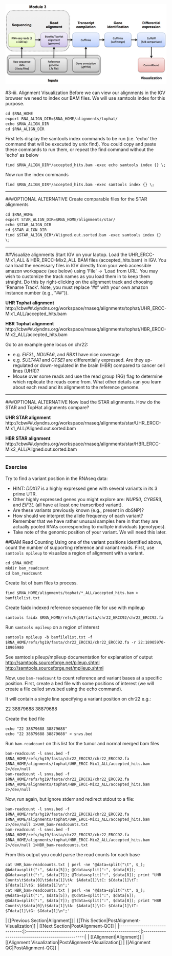 ![RNA-seq Flowchart - Module 3](Images/RNA-seq_Flowchart3.png)

#3-iii. Alignment Visualization
Before we can view our alignments in the IGV browser we need to index our BAM files.  We will use samtools index for this purpose.

	cd $RNA_HOME
	export RNA_ALIGN_DIR=$RNA_HOME/alignments/tophat/
	echo $RNA_ALIGN_DIR
	cd $RNA_ALIGN_DIR
	
First lets display the samtools index commands to be run (i.e. 'echo' the command that will be executed by unix find). You could copy and paste these commands to run them, or repeat the find command without the 'echo' as below

	find $RNA_ALIGN_DIR*/accepted_hits.bam -exec echo samtools index {} \;
	        
Now run the index commands

	find $RNA_ALIGN_DIR*/accepted_hits.bam -exec samtools index {} \;

---
###OPTIONAL ALTERNATIVE
Create comparable files for the STAR alignments

	cd $RNA_HOME
	export STAR_ALIGN_DIR=$RNA_HOME/alignments/star/
	echo $STAR_ALIGN_DIR
	cd $STAR_ALIGN_DIR
	find $STAR_ALIGN_DIR*/Aligned.out.sorted.bam -exec samtools index {} \;
---

##Visualize alignments
Start IGV on your laptop. Load the UHR_ERCC-Mix1_ALL & HBR_ERCC-Mix2_ALL BAM files (accepted_hits.bam) in IGV. You can load the necessary files in IGV directly from your web accessible amazon workspace (see below) using 'File' -> 'Load from URL'. You may wish to customize the track names as you load them in to keep them straight. Do this by right-clicking on the alignment track and choosing 'Rename Track'. Note, you must replace '##' with your own amazon instance number (e.g., "##")).

**UHR Tophat alignment**
http://cbw##.dyndns.org/workspace/rnaseq/alignments/tophat/UHR_ERCC-Mix1_ALL/accepted_hits.bam

**HBR Tophat alignment**
http://cbw##.dyndns.org/workspace/rnaseq/alignments/tophat/HBR_ERCC-Mix2_ALL/accepted_hits.bam

Go to an example gene locus on chr22:
- e.g. *EIF3L*, *NDUFA6*, and *RBX1* have nice coverage
- e.g. *SULT4A1* and *GTSE1* are differentially expressed. Are they up-regulated or down-regulated in the brain (HBR) compared to cancer cell lines (UHR)?
- Mouse over some reads and use the read group (RG) flag to determine which replicate the reads come from. What other details can you learn about each read and its alignment to the reference genome.

---
###OPTIONAL ALTERNATIVE
Now load the STAR alignments. How do the STAR and TopHat alignments compare?

**UHR STAR alignment**
http://cbw##.dyndns.org/workspace/rnaseq/alignments/star/UHR_ERCC-Mix1_ALL/Aligned.out.sorted.bam

**HBR STAR alignment**
http://cbw##.dyndns.org/workspace/rnaseq/alignments/star/HBR_ERCC-Mix2_ALL/Aligned.out.sorted.bam

---

### Exercise
Try to find a variant position in the RNAseq data:  
- HINT: *DDX17* is a highly expressed gene with several variants in its 3 prime UTR.  
- Other highly expressed genes you might explore are: *NUP50*, *CYB5R3*, and *EIF3L* (all have at least one transcribed variant).  
- Are these variants previously known (e.g., present in dbSNP)?    
- How should we interpret the allele frequency of each variant?  Remember that we have rather unusual samples here in that they are actually pooled RNAs corresponding to multiple individuals (genotypes).
- Take note of the genomic position of your variant. We will need this later.  
	
##BAM Read Counting
Using one of the variant positions identified above, count the number of supporting reference and variant reads. 
First, use `samtools mpileup` to visualize a region of alignment with a variant.

	cd $RNA_HOME
	mkdir bam_readcount
	cd bam_readcount
	
Create list of bam files to process.

	find $RNA_HOME/alignments/tophat/*_ALL/accepted_hits.bam > bamfilelist.txt
	
Create faidx indexed reference sequence file for use with mpileup

	samtools faidx $RNA_HOME/refs/hg19/fasta/chr22_ERCC92/chr22_ERCC92.fa
	
Run `samtools mpileup` on a region of interest

	samtools mpileup -b bamfilelist.txt -f $RNA_HOME/refs/hg19/fasta/chr22_ERCC92/chr22_ERCC92.fa -r 22:18905970-18905980
	
See samtools pileup/mpileup documentation for explanation of output
 http://samtools.sourceforge.net/pileup.shtml
 http://samtools.sourceforge.net/mpileup.shtml
	
Now, use `bam-readcount` to count reference and variant bases at a specific position. 
First, create a bed file with some positions of interest (we will create a file called snvs.bed using the echo command). 

It will contain a single line specifying a variant position on chr22 e.g.:

22	38879688	38879688
	
Create the bed file

	echo "22 38879688 38879688"
	echo "22 38879688 38879688" > snvs.bed
	
Run `bam-readcount` on this list for the tumor and normal merged bam files

	bam-readcount -l snvs.bed -f $RNA_HOME/refs/hg19/fasta/chr22_ERCC92/chr22_ERCC92.fa $RNA_HOME/alignments/tophat/UHR_ERCC-Mix1_ALL/accepted_hits.bam 2>/dev/null
	bam-readcount -l snvs.bed -f $RNA_HOME/refs/hg19/fasta/chr22_ERCC92/chr22_ERCC92.fa $RNA_HOME/alignments/tophat/HBR_ERCC-Mix2_ALL/accepted_hits.bam 2>/dev/null

Now, run again, but ignore stderr and redirect stdout to a file:

	bam-readcount -l snvs.bed -f $RNA_HOME/refs/hg19/fasta/chr22_ERCC92/chr22_ERCC92.fa $RNA_HOME/alignments/tophat/UHR_ERCC-Mix1_ALL/accepted_hits.bam 2>/dev/null 1>UHR_bam-readcounts.txt
	bam-readcount -l snvs.bed -f $RNA_HOME/refs/hg19/fasta/chr22_ERCC92/chr22_ERCC92.fa $RNA_HOME/alignments/tophat/HBR_ERCC-Mix2_ALL/accepted_hits.bam 2>/dev/null 1>HBR_bam-readcounts.txt
	
From this output you could parse the read counts for each base

	cat UHR_bam-readcounts.txt | perl -ne '@data=split("\t", $_); @Adata=split(":", $data[5]); @Cdata=split(":", $data[6]); @Gdata=split(":", $data[7]); @Tdata=split(":", $data[8]); print "UHR Counts\t$data[0]\t$data[1]\tA: $Adata[1]\tC: $Cdata[1]\tT: $Tdata[1]\tG: $Gdata[1]\n";'
	cat HBR_bam-readcounts.txt | perl -ne '@data=split("\t", $_); @Adata=split(":", $data[5]); @Cdata=split(":", $data[6]); @Gdata=split(":", $data[7]); @Tdata=split(":", $data[8]); print "HBR Counts\t$data[0]\t$data[1]\tA: $Adata[1]\tC: $Cdata[1]\tT: $Tdata[1]\tG: $Gdata[1]\n";'


| [[Previous Section|Alignment]] | [[This Section|PostAlignment-Visualization]]            | [[Next Section|PostAlignment-QC]] |
|:------------------------------:|:-------------------------------------------------------:|:-------------------------------------------------:|
| [[Alignment|Alignment]]        | [[Alignment Visualization|PostAlignment-Visualization]] | [[Alignment QC|PostAlignment-QC]]      |
